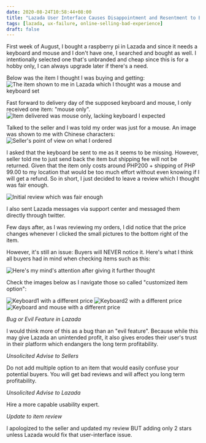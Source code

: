 ```yaml
--- 
date: 2020-08-24T10:58:44+08:00
title: "Lazada User Interface Causes Disappointment and Resentment to Buyers."
tags: [lazada, ux-failure, online-selling-bad-experience]
draft: false
--- 
```


First week of August, I bought a raspberry pi in Lazada and since it needs a keyboard and mouse and I don't have one, I searched and bought as well. I intentionally selected one that's unbranded and cheap since this is for a hobby only, I can always upgrade later if there's a need.

Below was the item I thought I was buying and getting:
![The item shown to me in Lazada which I thought was a mouse and keyboard set ](/images/01_lazada_chooseitem_mouse_only.png)

Fast forward to delivery day of the supposed keyboard and mouse, I only received one item: "mouse only".
![Item delivered was mouse only, lacking keyboard I expected](/images/07_delivered_item.jpg)

Talked to the seller and I was told my order was just for a mouse. An image was shown to me with Chinese characters:
![Seller's point of view on what I ordered](/images/06_lazada_chooseitem_seller-pov.png)

I asked that the keyboard be sent to me as it seems to be missing. However, seller told me to just send back the item but shipping fee will not be returned. Given that the item only costs around PHP200 + shipping of PHP 99.00 to my location that would be too much effort without even knowing if I will get a refund. So in short, I just decided to leave a review which I thought was fair enough.

![Initial review which was fair enough](/images/08_initial_review.png)

I also sent Lazada messages via support center and messaged them directly through twitter.

Few days after, as I was reviewing my orders, I did notice that the price changes whenever I clicked the small pictures to the bottom right of the item.

However, it's still an issue: Buyers will NEVER notice it. Here's what I think all buyers had in mind when checking items such as this:

![Here's my mind's attention after giving it further thought](/images/02_lazada_chooseitem_mouse_only-labeled.png)

Check the images below as I navigate those so called "customized item option":

![Keyboard1 with a different price](/images/03_lazada_choose_item_k13kb.png)
![Keyboard2 with a different price](/images/04_lazada_chooseitem_kb100.png)
![Keyboard and mouse with a different price](/images/05_lazada_chooseitem_kbmouse.png)

*Bug or Evil Feature in Lazada*

I would think more of this as a bug than an "evil feature". Because while this may give Lazada an unintended profit, it also gives erodes their user's trust in their platform which endangers the long term profitability.

*Unsolicited Advise to Sellers*

Do not add multiple option to an item that would easily confuse your potential buyers. You will get bad reviews and will affect you long term profitability.

*Unsolicited Advise to Lazada*

Hire a more capable usability expert. 

*Update to item review*

I apologized to the seller and updated my review BUT adding only 2 stars unless Lazada would fix that user-interface issue.
